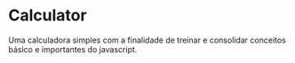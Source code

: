 # Calculator
Uma calculadora simples com a finalidade de treinar e consolidar conceitos básico e importantes do javascript.
